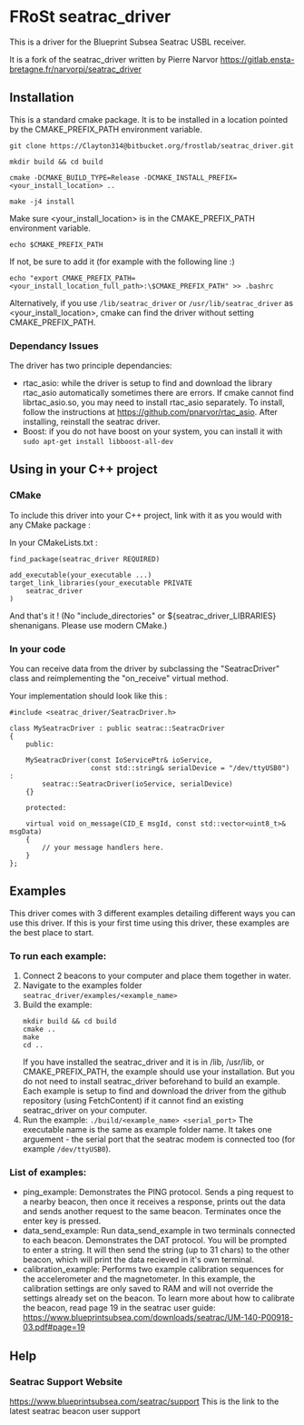 # FRoSt seatrac_driver

This is a driver for the Blueprint Subsea Seatrac USBL receiver.

It is a fork of the seatrac_driver written by Pierre Narvor 
https://gitlab.ensta-bretagne.fr/narvorpi/seatrac_driver

## Installation

This is a standard cmake package. It is to be installed in a location pointed by
the CMAKE_PREFIX_PATH environment variable.

```
git clone https://Clayton314@bitbucket.org/frostlab/seatrac_driver.git

mkdir build && cd build

cmake -DCMAKE_BUILD_TYPE=Release -DCMAKE_INSTALL_PREFIX=<your_install_location> ..

make -j4 install
```

Make sure <your_install_location> is in the CMAKE_PREFIX_PATH environment
variable.

```
echo $CMAKE_PREFIX_PATH
```

If not, be sure to add it (for example with the following line :)

```
echo "export CMAKE_PREFIX_PATH=<your_install_location_full_path>:\$CMAKE_PREFIX_PATH" >> .bashrc
```

Alternatively, if you use `/lib/seatrac_driver` or `/usr/lib/seatrac_driver` as 
<your_install_location>, cmake can find the driver without setting CMAKE_PREFIX_PATH.

### Dependancy Issues
The driver has two principle dependancies:

* rtac_asio: while the driver is setup to find and download the library rtac_asio automatically
  sometimes there are errors. If cmake cannot find librtac_asio.so, you may need to install 
  rtac_asio separately. To install, follow the instructions at https://github.com/pnarvor/rtac_asio. 
  After installing, reinstall the seatrac driver.
* Boost: if you do not have boost on your system, you can install it with 
  ```sudo apt-get install libboost-all-dev```

## Using in your C++ project

### CMake

To include this driver into your C++ project, link with it as you would with any
CMake package :

In your CMakeLists.txt :

```
find_package(seatrac_driver REQUIRED)

add_executable(your_executable ...)
target_link_libraries(your_executable PRIVATE
    seatrac_driver
)
```

And that's it ! (No "include_directories" or ${seatrac_driver_LIBRARIES}
shenanigans. Please use modern CMake.)

### In your code

You can receive data from the driver by subclassing the "SeatracDriver" class
and reimplementing the "on_receive" virtual method.


Your implementation should look like this :

```
#include <seatrac_driver/SeatracDriver.h>

class MySeatracDriver : public seatrac::SeatracDriver
{
    public:

    MySeatracDriver(const IoServicePtr& ioService,
                    const std::string& serialDevice = "/dev/ttyUSB0") :
        seatrac::SeatracDriver(ioService, serialDevice)
    {}

    protected:

    virtual void on_message(CID_E msgId, const std::vector<uint8_t>& msgData)
    {
        // your message handlers here.
    }
};
```

## Examples

This driver comes with 3 different examples detailing different ways you can use this
driver. If this is your first time using this driver, these examples are the best place
to start. 
### To run each example: 
1. Connect 2 beacons to your computer and place them together in water. 
2. Navigate to the examples folder `seatrac_driver/examples/<example_name>`
3. Build the example:
    ```
    mkdir build && cd build
    cmake ..
    make
    cd ..
    ```
    If you have installed the seatrac_driver and it is in /lib, /usr/lib, or 
    CMAKE_PREFIX_PATH, the example should use your installation. But you do 
    not need to install seatrac_driver beforehand to build an example. Each 
    example is setup to find and download the driver from the github 
    repository (using FetchContent) if it cannot find an existing 
    seatrac_driver on your computer.
4. Run the example: `./build/<example_name> <serial_port>`
    The executable name is the same as example folder name.
    It takes one arguement - the serial port that the seatrac modem is 
    connected too (for example `/dev/ttyUSB0`).

### List of examples:
* ping_example: 
    Demonstrates the PING protocol. Sends a ping request to a nearby beacon, then 
    once it receives a response, prints out the data and sends another request to 
    the same beacon. Terminates once the enter key is pressed.
* data_send_example:
    Run data_send_example in two terminals connected to each beacon.
    Demonstrates the DAT protocol. You will be prompted to enter a string. It will 
    then send the string (up to 31 chars) to the other beacon, which will print 
    the data recieved in it's own terminal.
* calibration_example:
    Performs two example calibration sequences for the accelerometer and the 
    magnetometer. In this example, the calibration settings are only saved to RAM
    and will not override the settings already set on the beacon.
    To learn more about how to calibrate the beacon, read page 19 in the seatrac user guide:
    https://www.blueprintsubsea.com/downloads/seatrac/UM-140-P00918-03.pdf#page=19 
    

## Help

### Seatrac Support Website
https://www.blueprintsubsea.com/seatrac/support
This is the link to the latest seatrac beacon user support